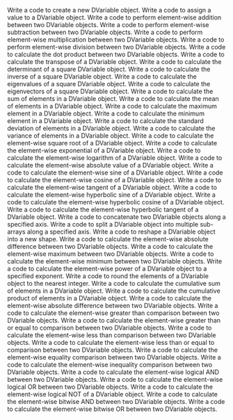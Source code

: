 Write a code to create a new DVariable object.
Write a code to assign a value to a DVariable object.
Write a code to perform element-wise addition between two DVariable objects.
Write a code to perform element-wise subtraction between two DVariable objects.
Write a code to perform element-wise multiplication between two DVariable objects.
Write a code to perform element-wise division between two DVariable objects.
Write a code to calculate the dot product between two DVariable objects.
Write a code to calculate the transpose of a DVariable object.
Write a code to calculate the determinant of a square DVariable object.
Write a code to calculate the inverse of a square DVariable object.
Write a code to calculate the eigenvalues of a square DVariable object.
Write a code to calculate the eigenvectors of a square DVariable object.
Write a code to calculate the sum of elements in a DVariable object.
Write a code to calculate the mean of elements in a DVariable object.
Write a code to calculate the maximum element in a DVariable object.
Write a code to calculate the minimum element in a DVariable object.
Write a code to calculate the standard deviation of elements in a DVariable object.
Write a code to calculate the variance of elements in a DVariable object.
Write a code to calculate the element-wise square root of a DVariable object.
Write a code to calculate the element-wise exponential of a DVariable object.
Write a code to calculate the element-wise logarithm of a DVariable object.
Write a code to calculate the element-wise absolute value of a DVariable object.
Write a code to calculate the element-wise sine of a DVariable object.
Write a code to calculate the element-wise cosine of a DVariable object.
Write a code to calculate the element-wise tangent of a DVariable object.
Write a code to calculate the element-wise hyperbolic sine of a DVariable object.
Write a code to calculate the element-wise hyperbolic cosine of a DVariable object.
Write a code to calculate the element-wise hyperbolic tangent of a DVariable object.
Write a code to concatenate two DVariable objects along a specified axis.
Write a code to split a DVariable object into multiple sub-arrays along a specified axis.
Write a code to reshape a DVariable object into a new shape.
Write a code to calculate the element-wise absolute difference between two DVariable objects.
Write a code to calculate the element-wise maximum between two DVariable objects.
Write a code to calculate the element-wise minimum between two DVariable objects.
Write a code to calculate the element-wise power of a DVariable object to a specified exponent.
Write a code to round the elements of a DVariable object to the nearest integer.
Write a code to calculate the cumulative sum of elements in a DVariable object.
Write a code to calculate the cumulative product of elements in a DVariable object.
Write a code to calculate the element-wise absolute difference between two DVariable objects.
Write a code to calculate the element-wise greater than comparison between two DVariable objects.
Write a code to calculate the element-wise greater than or equal to comparison between two DVariable objects.
Write a code to calculate the element-wise less than comparison between two DVariable objects.
Write a code to calculate the element-wise less than or equal to comparison between two DVariable objects.
Write a code to calculate the element-wise equality comparison between two DVariable objects.
Write a code to calculate the element-wise inequality comparison between two DVariable objects.
Write a code to calculate the element-wise logical AND between two DVariable objects.
Write a code to calculate the element-wise logical OR between two DVariable objects.
Write a code to calculate the element-wise logical NOT of a DVariable object.
Write a code to calculate the element-wise bitwise AND between two DVariable objects.
Write a code to calculate the element-wise bitwise OR between two DVariable objects.